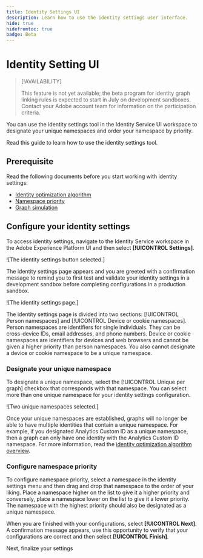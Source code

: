 ```yaml
---
title: Identity Settings UI
description: Learn how to use the identity settings user interface.
hide: true
hidefromtoc: true
badge: Beta
---
```

# Identity Setting UI

>[!AVAILABILITY]
>
>This feature is not yet available; the beta program for identity graph linking rules is expected to start in July on development sandboxes. Contact your Adobe account team for information on the participation criteria.

You can use the identity settings tool in the Identity Service UI workspace to designate your unique namespaces and order your namespace by priority.

Read this guide to learn how to use the identity settings tool.

## Prerequisite 

Read the following documents before you start working with identity settings:

* [Identity optimization algorithm](./identity-optimization-algorithm.md)
* [Namespace priority](./namespace-priority.md)
* [Graph simulation](./graph-simulation.md)

## Configure your identity settings

To access identity settings, navigate to the Identity Service workspace in the Adobe Experience Platform UI and then select **[!UICONTROL Settings]**.

![The identity settings button selected.]

The identity settings page appears and you are greeted with a confirmation message to remind you to first test and validate your identity settings in a development sandbox before completing configurations in a production sandbox.

![The identity settings page.]

The identity settings page is divided into two sections: [!UICONTROL Person namespaces] and [!UICONTROL Device or cookie namespaces]. Person namespaces are identifiers for single individuals. They can be cross-device IDs, email addresses, and phone numbers. Device or cookie namespaces are identifiers for devices and web browsers and cannot be given a higher priority than person namespaces. You also cannot designate a device or cookie namespace to be a unique namespace.

### Designate your unique namespace

To designate a unique namespace, select the [!UICONTROL Unique per graph] checkbox that corresponds with that namespace. You can select more than one unique namespace for your identity settings configuration.

![Two unique namespaces selected.]

Once your unique namespaces are established, graphs will no longer be able to have multiple identities that contain a unique namespace. For example, if you designated Analytics Custom ID as a unique namespace, then a graph can only have one identity with the Analytics Custom ID namespace. For more information, read the [identity optimization algorithm overview](./identity-optimization-algorithm.md#unique-namespace).

### Configure namespace priority

To configure namespace priority, select a namespace in the identity settings menu and then drag and drop that namespace to the order of your liking. Place a namespace higher on the list to give it a higher priority and conversely, place a namespace lower on the list to give it a lower priority. The namespace with the highest priority should also be designated as a unique namespace.

When you are finished with your configurations, select **[!UICONTROL Next]**. A confirmation message appears, use this opportunity to verify that your configurations are correct and then select **[!UICONTROL Finish]**.

Next, finalize your settings